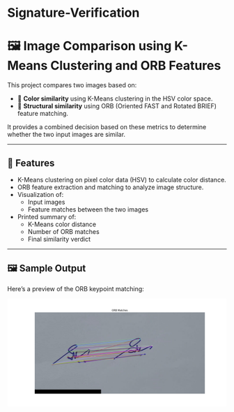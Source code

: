# Signature-Verification 

# 🖼️ Image Comparison using K-Means Clustering and ORB Features

This project compares two images based on:

- 🎨 **Color similarity** using K-Means clustering in the HSV color space.
- 🧠 **Structural similarity** using ORB (Oriented FAST and Rotated BRIEF) feature matching.

It provides a combined decision based on these metrics to determine whether the two input images are similar.

---

## 🚀 Features

- K-Means clustering on pixel color data (HSV) to calculate color distance.
- ORB feature extraction and matching to analyze image structure.
- Visualization of:
  - Input images
  - Feature matches between the two images
- Printed summary of:
  - K-Means color distance
  - Number of ORB matches
  - Final similarity verdict

---

## 🖼️ Sample Output

Here’s a preview of the ORB keypoint matching:

![Sample Match Output](Figure_1.png)





